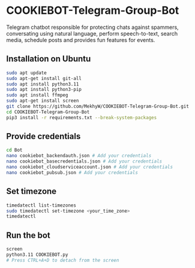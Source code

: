 # COOKIEBOT-Telegram-Group-Bot

Telegram chatbot responsible for protecting chats against spammers, conversating using natural language, perform speech-to-text, search media, schedule posts and provides fun features for events.

## Installation on Ubuntu

```bash
sudo apt update
sudo apt-get install git-all
sudo apt install python3.11
sudo apt install python3-pip
sudo apt install ffmpeg
sudo apt-get install screen
git clone https://github.com/MekhyW/COOKIEBOT-Telegram-Group-Bot.git
cd COOKIEBOT-Telegram-Group-Bot
pip3 install -r requirements.txt --break-system-packages
```

## Provide credentials

```bash
cd Bot
nano cookiebot_backendauth.json # Add your credentials
nano cookiebot_basecredentials.json # Add your credentials
nano cookiebot_cloudserviceaccount.json # Add your credentials
nano cookiebot_pubsub.json # Add your credentials
```

## Set timezone

```bash
timedatectl list-timezones
sudo timedatectl set-timezone <your_time_zone>
timedatectl
```

## Run the bot

```bash
screen
python3.11 COOKIEBOT.py
# Press CTRL+A+D to detach from the screen
```